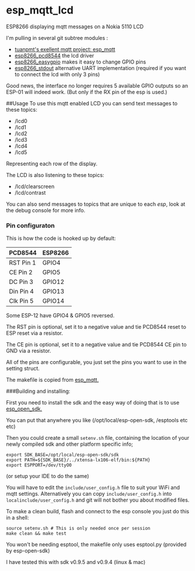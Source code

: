 # esp_mqtt_lcd

ESP8266 displaying mqtt messages on a Nokia 5110 LCD

I'm pulling in several git subtree modules :
* [tuanpmt's exellent mqtt project: esp_mqtt](https://github.com/tuanpmt/esp_mqtt) 
* [esp8266_pcd8544](https://github.com/eadf/esp8266_pcd8544) the lcd driver
* [esp8266_easygpio](https://github.com/eadf/esp8266_easygpio) makes it easy to change GPIO pins
* [esp8266_stdout](https://github.com/eadf/esp8266_stdout) alternative UART implementation (required if you want to connect the lcd with only 3 pins) 

Good news, the interface no longer requires 5 available GPIO outputs so an ESP-01 will indeed work. (But only if the RX pin of the esp is used.)

##Usage
To use this mqtt enabled LCD you can send text messages to these topics:
* /lcd0
* /lcd1
* /lcd2
* /lcd3
* /lcd4
* /lcd5

Representing each row of the display.

The LCD is also listening to these topics:
* /lcd/clearscreen
* /lcd/contrast

You can also send messages to topics that are unique to each *esp*, look at the debug console for more info.

### Pin configuraton

This is how the code is hooked up by default:

PCD8544| ESP8266
-------|------------------
RST Pin 1 | GPIO4
CE  Pin 2 | GPIO5
DC  Pin 3 | GPIO12
Din Pin 4 | GPIO13
Clk Pin 5 | GPIO14

Some ESP-12 have GPIO4 & GPIO5 reversed.

The RST pin is optional, set it to a negative value and tie PCD8544 reset to ESP reset via a resistor.

The CE pin is optional, set it to a negative value and tie PCD8544 CE pin to GND via a resistor.

All of the pins are configurable, you just set the pins you want to use in the setting struct.

The makefile is copied from [esp_mqtt.](https://github.com/tuanpmt/esp_mqtt)

###Building and installing:

First you need to install the sdk and the easy way of doing that is to use [esp_open_sdk.](https://github.com/pfalcon/esp-open-sdk)

You can put that anywhere you like (/opt/local/esp-open-sdk, /esptools etc etc)

Then you could create a small ```setenv.sh``` file, containing the location of your newly compiled sdk and other platform specific info;
```
export SDK_BASE=/opt/local/esp-open-sdk/sdk
export PATH=${SDK_BASE}/../xtensa-lx106-elf/bin:${PATH}
export ESPPORT=/dev/ttyO0  
```
(or setup your IDE to do the same)

You will have to edit the ```include/user_config.h``` file to suit your WiFi and mqtt settings. Alternatively you can copy ```include/user_config.h``` into ```localinclude/user_config.h``` and git will not bother you about modified files.

To make a clean build, flash and connect to the esp console you just do this in a shell:
```
source setenv.sh # This is only needed once per session
make clean && make test
```

You won't be needing esptool, the makefile only uses esptool.py (provided by esp-open-sdk)

I have tested this with sdk v0.9.5 and v0.9.4 (linux & mac)
